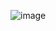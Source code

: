 ![image](https://github.com/prajapatibhaskar/express-js/assets/141663471/07e93486-7884-4692-b0c1-31d7401f6915)
